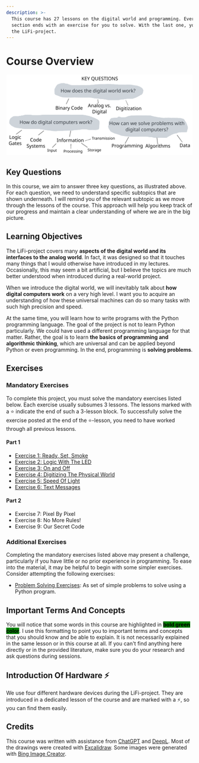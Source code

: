 ```yaml
---
description: >-
  This course has 27 lessons on the digital world and programming. Every 3rd
  section ends with an exercise for you to solve. With the last one, you finish
  the LiFi-project.
---
```


# Course Overview

<img src=".gitbook/assets/file.excalidraw (3) (1) (1) (1).svg" alt="" class="gitbook-drawing">

## Key Questions

In this course, we aim to answer three key questions, as illustrated above. For each question, we need to understand specific subtopics that are shown underneath. I will remind you of the relevant subtopic as we move through the lessons of the course. This approach will help you keep track of our progress and maintain a clear understanding of where we are in the big picture.

## Learning Objectives

The LiFi-project covers many **aspects of the digital world and its interfaces to the analog world**. In fact, it was designed so that it touches many things that I would otherwise have introduced in my lectures. Occasionally, this may seem a bit artificial, but I believe the topics are much better understood when introduced during a real-world project.

When we introduce the digital world, we will inevitably talk about **how digital computers work** on a very high level. I want you to acquire an understanding of how these universal machines can do so many tasks with such high precision and speed.

At the same time, you will learn how to write programs with the Python programming language. The goal of the project is not to learn Python particularly. We could have used a different programming language for that matter. Rather, the goal is to learn **the basics of programming and algorithmic thinking**, which are universal and can be applied beyond Python or even programming.  In the end, programming is **solving problems**.

## Exercises

### Mandatory Exercises

To complete this project, you must solve the mandatory exercises listed below. Each exercise usually subsumes 3 lessons. The lessons marked with a ⭐ indicate the end of such a 3-lesson block. To successfully solve the exercise posted at the end of the ⭐-lesson, you need to have worked through all previous lessons.

#### Part 1

* [Exercise 1: Ready, Set, Smoke](https://winf-hsos.github.io/lifi-exercises/exercises/01\_exercise\_ready\_set\_smoke.pdf)
* [Exercise 2: Logic With The LED](https://winf-hsos.github.io/lifi-exercises/exercises/02\_exercise\_logic\_with\_the\_led.pdf)
* [Exercise 3: On and Off](https://winf-hsos.github.io/lifi-exercises/exercises/03\_exercise\_on\_and\_off.pdf)
* [Exercise 4: Digitizing The Physical World](https://winf-hsos.github.io/lifi-exercises/exercises/04\_exercise\_digitizing\_the\_physical\_world.pdf)
* [Exercise 5: Speed Of Light](https://winf-hsos.github.io/lifi-exercises/exercises/05\_exercise\_speed\_of\_light.pdf)
* [Exercise 6: Text Messages](https://winf-hsos.github.io/lifi-exercises/exercises/06\_exercise\_text\_messages.pdf)

#### Part 2

* Exercise 7: Pixel By Pixel
* Exercise 8: No More Rules!
* Exercise 9: Our Secret Code

### Additional Exercises

Completing the mandatory exercises listed above may present a challenge, particularly if you have little or no prior experience in programming. To ease into the material, it may be helpful to begin with some simpler exercises. Consider attempting the following exercises:

* [Problem Solving Exercises](https://github.com/winf-hsos/lifi-exercises/raw/main/python\_introduction/lifi\_problem\_solving\_exercises.pdf): As set of simple problems to solve using a Python program.

## Important Terms And Concepts

You will notice that some words in this course are highlighted in <mark style="background-color:green;">**bold green color**</mark>. I use this formatting to point you to important terms and concepts that you should know and be able to explain. It is not necessarily explained in the same lesson or in this course at all. If you can't find anything here directly or in the provided literature, make sure you do your research and ask questions during sessions.

## Introduction Of Hardware ⚡

We use four different hardware devices during the LiFi-project. They are introduced in a dedicated lesson of the course and are marked with a ⚡, so you can find them easily.

## Credits

This course was written with assistance from [ChatGPT](https://chat.openai.com/) and [DeepL](https://www.deepl.com/translator). Most of the drawings were created with [Excalidraw](https://excalidraw.com/). Some images were generated with [Bing Image Creator](https://www.bing.com/images/create).
